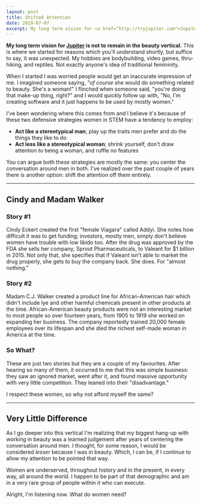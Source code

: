 ```yaml
---
layout: post
title: Shifted Attention
date: 2019-07-07
excerpt: My long term vision for <a href="http://tryjupiter.com">Jupiter</a> is not to remain in the beauty vertical. This is where we started for reasons which you'll understand shortly, but suffice to say...
---
```


**My long term vision for <a href="http://tryjupiter.com">Jupiter</a> is not to remain in the beauty vertical.** This is where we started for reasons which you'll understand shortly, but suffice to say, it was unexpected. My hobbies are bodybuilding, video games, thru-hiking, and reptiles. Not exactly anyone's idea of traditional femininity.

When I started I was worried people would get an inaccurate impression of me. I imagined someone saying, "_of course_ she would do something related to beauty. She's a woman!" I flinched when someone said, "you're doing that make-up thing, right?" and I would quickly follow up with, "No, I'm creating software and it just happens to be used by mostly women."

I've been wondering where this comes from and I believe it's because of these two defensive strategies women in STEM have a tendency to employ:

- <b>Act like a stereotypical man</b>; play up the traits men prefer and do the things they like to do
- <b>Act less like a stereotypical woman</b>; shrink yourself, don't draw attention to being a woman, and ruffle no features

You can argue both these strategies are mostly the same: you center the conversation around men in both. I've realized over the past couple of years there is another option: shift the attention off them entirely.

<hr class="--small" />

## Cindy and Madam Walker

### Story #1

Cindy Eckert created the first "female Viagara" called Addyi. She notes how difficult it was to get funding; investors, mostly men, simply don't believe women have trouble with low libido too. After the drug was approved by the FDA she sells her company, Sprout Pharmaceuticals, to Valeant for $1 billion in 2015. Not only that, she specifies that if Valeant isn't able to market the drug properly, she gets to buy the company back. She does. For "almost nothing."

### Story #2

Madam C.J. Walker created a product line for African-American hair which didn't include lye and other harmful chemicals present in other products at the time. African-American beauty products were not an interesting market to most people so over fourteen years, from 1905 to 1919 she worked on expanding her business. The company reportedly trained 20,000 female employees over its lifespan and she died the richest self-made woman in America at the time.

### So What?

These are just two stories but they are a couple of my favourites. After hearing so many of them, it occurred to me that this was simple business: they saw an ignored market, went after it, and found massive opportunity with very little competition. They leaned into their "disadvantage."

I respect these women, so why not afford myself the same?

<hr class="--small" />

## Very Little Difference

As I go deeper into this vertical I'm realizing that my biggest hang-up with working in beauty was a learned judgement after years of centering the conversation around men. I thought, for some reason, I would be considered _lesser_ because I was in beauty. Which, I can be, if I continue to allow my attention to be pointed that way.

Women are underserved, throughout history and in the present, in every way, all around the world. I happen to be part of that demographic and am in a very rare group of people within it who can execute.

Alright, I'm listening now. What do women need?